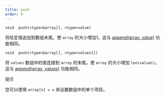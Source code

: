 ```yaml
---
title: push
order: 9
---
```

`void  push(<type>&array[], <type>value)`

将给定值追加到数组末尾。使 `array` 的大小增加1。这与 [append(array, value)](./append "向数组或字符串添加项目") 功能相同。

`void  push(<type>&array[], <type>values[])`

将 `values` 数组中的值连接到 `array` 的末尾。使 `array` 的大小增加 `len(values)`。这与 [append(array, values)](./append "向数组或字符串添加项目") 功能相同。

提示

您可以使用 `array[n] = x` 来设置数组中的单个项目。
